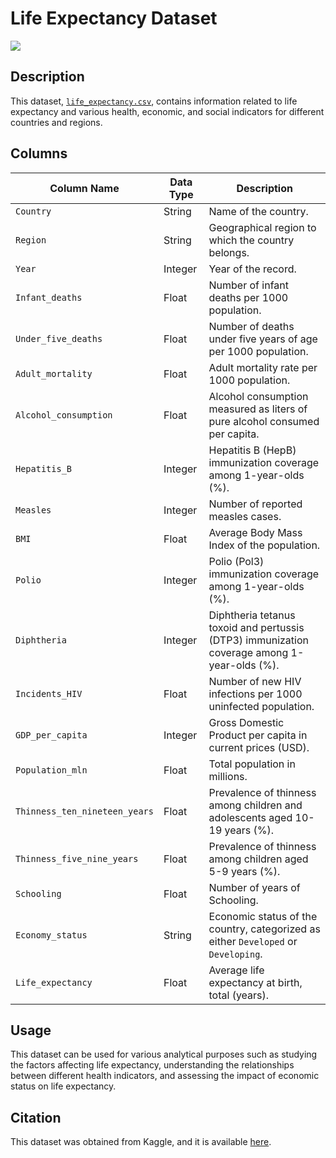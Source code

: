# Life Expectancy Dataset

![](https://media.gettyimages.com/id/529363167/photo/multi-generation-family-relaxing-on-retaining-wall.jpg?s=2048x2048&w=gi&k=20&c=g18hPHzWyEKlCoIt9jNzeSvaDv1wJBIt-JvHe8-Wv48=)

## Description
This dataset, [`life_expectancy.csv`](life_expectancy.csv), contains information related to life expectancy and various health, economic, and social indicators for different countries and regions.

## Columns

| Column Name                   | Data Type | Description                                                |
|-------------------------------|-----------|------------------------------------------------------------|
| `Country`                     | String    | Name of the country.                                       |
| `Region`                      | String    | Geographical region to which the country belongs.          |
| `Year`                        | Integer   | Year of the record.                                        |
| `Infant_deaths`               | Float     | Number of infant deaths per 1000 population.               |
| `Under_five_deaths`           | Float     | Number of deaths under five years of age per 1000 population.|
| `Adult_mortality`             | Float     | Adult mortality rate per 1000 population.                  |
| `Alcohol_consumption`         | Float     | Alcohol consumption measured as liters of pure alcohol consumed per capita.|
| `Hepatitis_B`                 | Integer   | Hepatitis B (HepB) immunization coverage among 1-year-olds (%).|
| `Measles`                     | Integer   | Number of reported measles cases.                          |
| `BMI`                         | Float     | Average Body Mass Index of the population.                 |
| `Polio`                       | Integer   | Polio (Pol3) immunization coverage among 1-year-olds (%).  |
| `Diphtheria`                  | Integer   | Diphtheria tetanus toxoid and pertussis (DTP3) immunization coverage among 1-year-olds (%).|
| `Incidents_HIV`               | Float     | Number of new HIV infections per 1000 uninfected population.|
| `GDP_per_capita`              | Integer   | Gross Domestic Product per capita in current prices (USD). |
| `Population_mln`              | Float     | Total population in millions.                              |
| `Thinness_ten_nineteen_years` | Float     | Prevalence of thinness among children and adolescents aged 10-19 years (%).|
| `Thinness_five_nine_years`    | Float     | Prevalence of thinness among children aged 5-9 years (%).  |
| `Schooling`                   | Float     | Number of years of Schooling.                              |
| `Economy_status`              | String    | Economic status of the country, categorized as either `Developed` or `Developing`.|
| `Life_expectancy`             | Float     | Average life expectancy at birth, total (years).           |

## Usage
This dataset can be used for various analytical purposes such as studying the factors affecting life expectancy, understanding the relationships between different health indicators, and assessing the impact of economic status on life expectancy.

## Citation
This dataset was obtained from Kaggle, and it is available [here](https://www.kaggle.com/datasets/lashagoch/life-expectancy-who-updated/).
